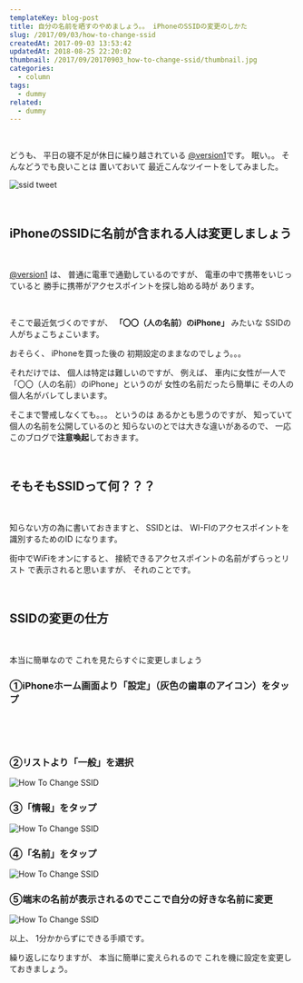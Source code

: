 ```yaml
---
templateKey: blog-post
title: 自分の名前を晒すのやめましょう。。 iPhoneのSSIDの変更のしかた
slug: /2017/09/03/how-to-change-ssid
createdAt: 2017-09-03 13:53:42
updatedAt: 2018-08-25 22:20:02
thumbnail: /2017/09/20170903_how-to-change-ssid/thumbnail.jpg
categories:
  - column
tags:
  - dummy
related:
  - dummy
---
```


&nbsp;

どうも、
平日の寝不足が休日に繰り越されている
<a href="https://twitter.com/version1_2017">@version1</a>です。
眠い。。
そんなどうでも良いことは
置いておいて
最近こんなツイートをしてみました。

<img class="post-image" src="https://statics.ver-1-0.net/uploads/2017/09/20170903_how-to-change-ssid/ssid-tweet.png" alt="ssid tweet"/>

&nbsp;
<h2 class="chapter">iPhoneのSSIDに名前が含まれる人は変更しましょう</h2>
&nbsp;

<a href="https://twitter.com/version1_2017">@version1</a>
は、
普通に電車で通勤しているのですが、
電車の中で携帯をいじっていると
勝手に携帯がアクセスポイントを探し始める時が
あります。

&nbsp;

そこで最近気づくのですが、
**「〇〇（人の名前）のiPhone」**
みたいな
SSIDの人がちょこちょこいます。

おそらく、
iPhoneを買った後の
初期設定のままなのでしょう。。。

それだけでは、
個人は特定は難しいのですが、
例えば、
車内に女性が一人で「〇〇（人の名前）のiPhone」というのが
女性の名前だったら簡単に
その人の個人名がバレてしまいます。

そこまで警戒しなくても。。。
というのは
あるかとも思うのですが、
知っていて個人の名前を公開しているのと
知らないのとでは大きな違いがあるので、
一応このブログで<strong>注意喚起</strong>しておきます。

&nbsp;
<h2 class="chapter">そもそもSSIDって何？？？</h2>
&nbsp;

知らない方の為に書いておきますと、
SSIDとは、
WI-FIのアクセスポイントを識別するためのID
になります。

街中でWiFiをオンにすると、
接続できるアクセスポイントの名前がずらっとリスト
で表示されると思いますが、
それのことです。

&nbsp;
<h2 class="chapter">SSIDの変更の仕方</h2>
&nbsp;

本当に簡単なので
これを見たらすぐに変更しましょう
<h3>①iPhoneホーム画面より「設定」（灰色の歯車のアイコン）をタップ</h3>
&nbsp;

&nbsp;
### ②リストより「一般」を選択

<img class="post-image" src="https://statics.ver-1-0.net/uploads/2017/09/20170903_how-to-change-ssid/change-ssid-1.png" alt="How To Change SSID"/>

### ③「情報」をタップ

<img class="post-image" src="https://statics.ver-1-0.net/uploads/2017/09/20170903_how-to-change-ssid/change-ssid-2.png" alt="How To Change SSID"/>

### ④「名前」をタップ

<img class="post-image" src="https://statics.ver-1-0.net/uploads/2017/09/20170903_how-to-change-ssid/change-ssid-3.png" alt="How To Change SSID"/>

### ⑤端末の名前が表示されるのでここで自分の好きな名前に変更

<img class="post-image" src="https://statics.ver-1-0.net/uploads/2017/09/20170903_how-to-change-ssid/change-ssid-4.png" alt="How To Change SSID"/>

以上、
1分かからずにできる手順です。

繰り返しになりますが、
本当に簡単に変えられるので
これを機に設定を変更しておきましょう。

